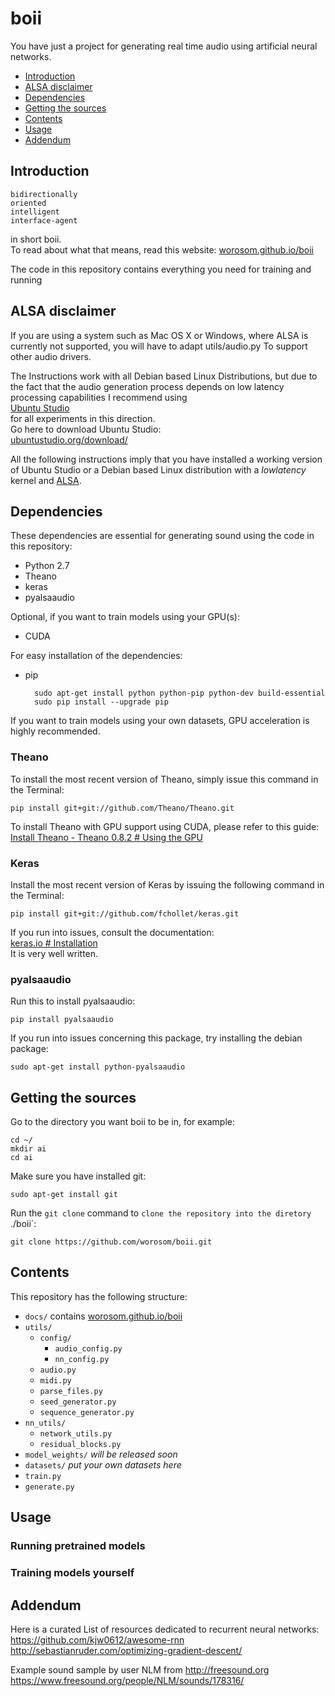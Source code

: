 # boii
You have just a project for generating real time audio using artificial neural networks.
* [Introduction](#introduction)
* [ALSA disclaimer](#alsa-disclaimer)
* [Dependencies](#dependencies)
* [Getting the sources](#getting-the-sources)
* [Contents](#contents)
* [Usage](#usage)
* [Addendum](#addendum)

## Introduction

	bidirectionally  
	oriented  
	intelligent  
	interface-agent

in short boii.  
To read about what that means, read this website: [worosom.github.io/boii](https://worosom.github.io/boii)

The code in this repository contains everything you need for training and running 

## ALSA disclaimer
If you are using a system such as Mac OS X or Windows, where ALSA is currently not supported, you will have to adapt 
	utils/audio.py
To support other audio drivers.

The Instructions work with all Debian based Linux Distributions, but due to the fact that the audio generation process depends on low latency processing capabilities I recommend using  
[Ubuntu Studio](http://ubuntustudio.org)  
for all experiments in this direction.  
Go here to download Ubuntu Studio:  
[ubuntustudio.org/download/](http://ubuntustudio.org/download/)

All the following instructions imply that you have installed a working version of Ubuntu Studio or a Debian based Linux distribution with a _lowlatency_ kernel and [ALSA](http://www.alsa.org).

## Dependencies
These dependencies are essential for generating sound using the code in this repository:
* Python 2.7
* Theano
* keras
* pyalsaaudio

Optional, if you want to train models using your GPU(s):
* CUDA

For easy installation of the dependencies:
* pip
		
		sudo apt-get install python python-pip python-dev build-essential 
		sudo pip install --upgrade pip 

If you want to train models using your own datasets, GPU acceleration is highly recommended.

### Theano
To install the most recent version of Theano, simply issue this command in the Terminal:
	
	pip install git+git://github.com/Theano/Theano.git

To install Theano with GPU support using CUDA, please refer to this guide:  
[Install Theano - Theano 0.8.2 # Using the GPU](http://deeplearning.net/software/theano/install.html#using-the-gpu)

### Keras
Install the most recent version of Keras by issuing the following command in the Terminal:

	pip install git+git://github.com/fchollet/keras.git
If you run into issues, consult the documentation:  
[keras.io # Installation](https://keras.io/#installation)  
It is very well written.

### pyalsaaudio
Run this to install pyalsaaudio:

	pip install pyalsaaudio
If you run into issues concerning this package, try installing the debian package:

	sudo apt-get install python-pyalsaaudio

## Getting the sources
Go to the directory you want boii to be in, for example:

	cd ~/
	mkdir ai
	cd ai
Make sure you have installed git:

	sudo apt-get install git

Run the `git clone` command to `clone the repository into the diretory `./boii`:

	git clone https://github.com/worosom/boii.git

## Contents

This repository has the following structure:

* `docs/`
	contains [worosom.github.io/boii](https://worosom.github.io/boii)
* `utils/`
	* `config/`
		* `audio_config.py`
		* `nn_config.py`
	* `audio.py`
	* `midi.py`
	* `parse_files.py`
	* `seed_generator.py`
	* `sequence_generator.py`
* `nn_utils/`
	* `network_utils.py`
	* `residual_blocks.py`
* `model_weights/`
	_will be released soon_
* `datasets/`
	_put your own datasets here_
* `train.py`
* `generate.py`

## Usage

### Running pretrained models

### Training models yourself

## Addendum
Here is a curated List of resources dedicated to recurrent neural networks:
https://github.com/kjw0612/awesome-rnn
http://sebastianruder.com/optimizing-gradient-descent/

Example sound sample by user NLM from http://freesound.org
https://www.freesound.org/people/NLM/sounds/178316/
